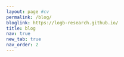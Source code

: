 ```yaml
---
layout: page #cv
permalink: /blog/
bloglink: https://logb-research.github.io/
title: blog
nav: true
new_tab: true
nav_order: 2
---
```

